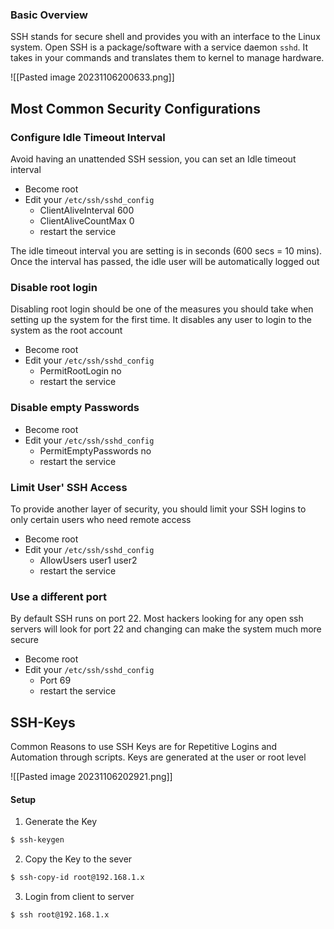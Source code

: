 ### Basic Overview

SSH stands for secure shell and provides you with an interface to the Linux system. Open SSH is a package/software with a service daemon `sshd`. It takes in your commands and translates them to kernel to manage hardware.

![[Pasted image 20231106200633.png]]

## Most Common Security Configurations

### Configure Idle Timeout Interval

Avoid having an unattended SSH session, you can set  an Idle timeout interval
- Become root
- Edit your `/etc/ssh/sshd_config`
	- ClientAliveInterval 600
	- ClientAliveCountMax 0
	- restart the service

The idle timeout interval you are setting is in seconds (600 secs = 10 mins). Once the interval
has passed, the idle user will be automatically logged out

### Disable root login

Disabling root login should be one of the measures you should take when setting up the system for the first time. It disables any user to login to the system as the root account

- Become root
- Edit your `/etc/ssh/sshd_config`
	- PermitRootLogin no
	- restart the service

### Disable empty Passwords

- Become root
- Edit your `/etc/ssh/sshd_config`
	- PermitEmptyPasswords no
	- restart the service

### Limit User' SSH Access

To provide another layer of security, you should limit your SSH logins to only certain users who need remote access

- Become root
- Edit your `/etc/ssh/sshd_config`
	- AllowUsers user1 user2
	- restart the service

### Use a different port

By default SSH runs on port 22. Most hackers looking for any open ssh servers will look for port 22 and changing can make the system much more secure 

- Become root
- Edit your `/etc/ssh/sshd_config`
	- Port 69
	- restart the service

## SSH-Keys

Common Reasons to use SSH Keys are for Repetitive Logins and Automation through scripts. Keys are generated at the user or root level

![[Pasted image 20231106202921.png]]

#### Setup

1. Generate the Key

```bash
$ ssh-keygen
```

2.  Copy the Key to the sever

```bash
$ ssh-copy-id root@192.168.1.x
```

3. Login from client to server

```bash
$ ssh root@192.168.1.x
```